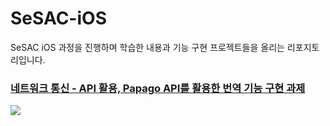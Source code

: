 # SeSAC-iOS

SeSAC iOS 과정을 진행하며 학습한 내용과 기능 구현 프로젝트들을 올리는 리포지토리입니다.

### [네트워크 통신 - API 활용, Papago API를 활용한 번역 기능 구현 과제](https://github.com/walkerhilla/SeSAC-iOS/tree/main/TranslateApp)

![](https://i.imgur.com/RDL0fVB.gif)
